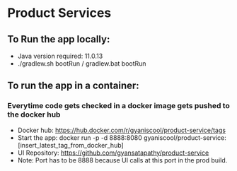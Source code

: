 # Product Services

## To Run the app locally:
- Java version required: 11.0.13
- ./gradlew.sh bootRun / gradlew.bat bootRun

## To run the app in a container:
### Everytime code gets checked in a docker image gets pushed to the docker hub
- Docker hub: https://hub.docker.com/r/gyaniscool/product-service/tags
- Start the app: docker run -p -d 8888:8080 gyaniscool/product-service:[insert_latest_tag_from_docker_hub]
- UI Repository: https://github.com/gyansatapathy/product-service
- Note: Port has to be 8888 because UI calls at this port in the prod build.